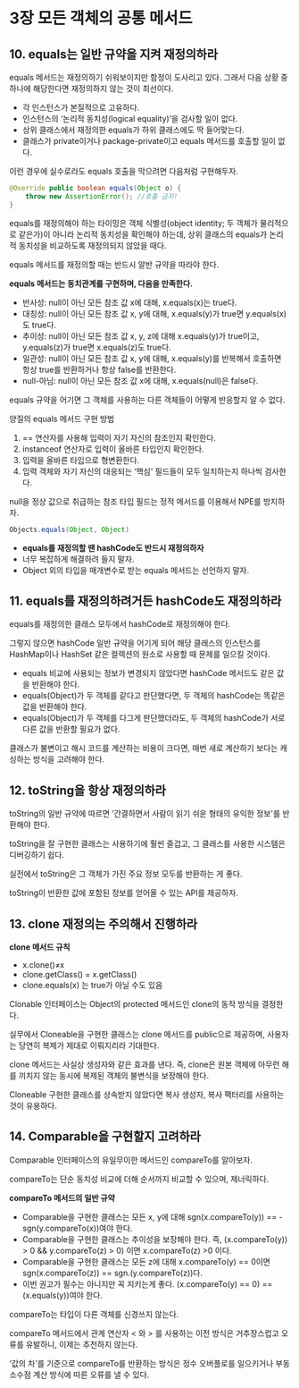 # 3장 모든 객체의 공통 메서드

## 10. equals는 일반 규약을 지켜 재정의하라

equals 메서드는 재정의하기 쉬워보이지만 함정이 도사리고 있다. 그래서 다음 상황 중 하나에 해당한다면 재정의하지 않는 것이 최선이다.

- 각 인스턴스가 본질적으로 고유하다.
- 인스턴스의 ‘논리적 동치성(logical equality)’을 검사할 일이 없다.
- 상위 클래스에서 재정의한 equals가 하위 클래스에도 딱 들어맞는다.
- 클래스가 private이거나 package-private이고 equals 메서드를 호출할 일이 없다.

이런 경우에 실수로라도 equals 호출을 막으려면 다음처럼 구현해두자.

```java
@Override public boolean equals(Object o) {
	throw new AssertionError(); //호출 금지!
}
```

equals를 재정의해야 하는 타이밍은 객체 식별성(object identity; 두 객체가 물리적으로 같은가)이 아니라 논리적 동치성을 확인해야 하는데, 상위 클래스의 equals가 논리적 동치성을 비교하도록 재정의되지 않았을 때다.

equals 메서드를 재정의할 때는 반드시 알반 규약을 따라야 한다.

**equals 메서드는 동치관계를 구현하며, 다음을 만족한다.**

- 반사성: null이 아닌 모든 참조 값 x에 대해, x.equals(x)는 true다.
- 대칭성: null이 아닌 모든 참조 값 x, y에 대해, x.equals(y)가 true면 y.equals(x)도 true다.
- 추이성: null이 아닌 모든 참조 값 x, y, z에 대해 x.equals(y)가 true이고, y.equals(z)가 true면 x.equals(z)도 true다.
- 일관성: null이 아닌 모든 참조 값 x, y에 대해, x.equals(y)를 반복해서 호출하면 항상 true를 반환하거나 항상 false를 반환한다.
- null-아님: null이 아닌 모든 참조 값 x에 대해, x.equals(null)은 false다.

equals 규약을 어기면 그 객체를 사용하는 다른 객체들이 어떻게 반응할지 알 수 없다.

양질의 equals 메서드 구현 방법

1. == 연산자를 사용해 입력이 자기 자신의 참조인지 확인한다.
2. instanceof 연산자로 입력이 올바른 타입인지 확인한다.
3. 입력을 올바른 타입으로 형변환한다.
4. 입력 객체와 자기 자신의 대응되는 ‘핵심' 필드들이 모두 일치하는지 하나씩 검사한다.

null을 정상 값으로 취급하는 참조 타입 필드는 정적 메서드를 이용해서 NPE를 방지하자.

```java
Objects.equals(Object, Object)
```

- **equals를 재정의할 땐 hashCode도 반드시 재정의하자**
- 너무 복잡하게 해결하려 들지 말자.
- Object 외의 타입을 매개변수로 받는 equals 메서드는 선언하지 말자.

## 11. equals를 재정의하려거든 hashCode도 재정의하라

equals를 재정의한 클래스 모두에서 hashCode로 재정의해야 한다.

그렇지 않으면 hashCode 일반 규약을 어기게 되어 해당 클래스의 인스턴스를 HashMap이나 HashSet 같은 컬렉션의 원소로 사용할 때 문제를 일으킬 것이다.

- equals 비교에 사용되는 정보가 변경되지 않았다면 hashCode 메서드도 같은 값을 반환해야 한다.
- equals(Object)가 두 객체를 같다고 판단했다면, 두 객체의 hashCode는 똑같은 값을 반환해야 한다.
- equals(Object)가 두 객체를 다그게 판단했더라도, 두 객체의 hashCode가 서로 다른 값을 반환할 필요가 없다.

클래스가 불변이고 해시 코드를 계산하는 비용이 크다면, 매번 새로 계산하기 보다는 캐싱하는 방식을 고려해야 한다.

## 12. toString을 항상 재정의하라

toString의 일반 규약에 따르면 ‘간결하면서 사람이 읽기 쉬운 형태의 유익한 정보'를 반환해야 한다.

toString을 잘 구현한 클래스는 사용하기에 훨씬 즐겁고, 그 클래스를 사용한 시스템은 디버깅하기 쉽다.

실전에서 toString은 그 객체가 가진 주요 정보 모두를 반환하는 게 좋다.

toString이 반환한 값에 포함된 정보를 얻어올 수 있는 API를 제공하자.

## 13. clone 재정의는 주의해서 진행하라

**clone 메서드 규칙**

- x.clone()≠x
- clone.getClass() =  x.getClass()
- clone.equals(x) 는 true가 아닐 수도 있음

Clonable 인터페이스는 Object의 protected 메서드인 clone의 동작 방식을 결정한다.

실무에서 Cloneable을 구현한 클래스는 clone 메서드를 public으로 제공하며, 사용자는 당연히 복제가 제대로 이뤄지리라 기대한다.

clone 메서드는 사실상 생성자와 같은 효과를 낸다. 즉, clone은 원본 객체에 아무런 해를 끼치지 않는 동시에 복제된 객체의 불변식을 보장해야 한다.

Cloneable 구현한 클래스를 상속받지 않았다면 복사 생성자, 복사 팩터리를 사용하는 것이 유용하다.

## 14. Comparable을 구현할지 고려하라

Comparable 인터페이스의 유일무이한 메서드인 compareTo를 알아보자.

compareTo는 단순 동치성 비교에 더해 순서까지 비교할 수 있으며, 제너릭하다.

**compareTo 메서드의 일반 규약**

- Comparable을 구현한 클래스는 모든 x, y에 대해 sgn(x.compareTo(y)) == -sgn(y.compareTo(x))여야 한다.
- Comparable을 구현한 클래스는 추이성을 보장해야 한다. 즉, (x.compareTo(y)) > 0 && y.compareTo(z) > 0) 이면 x.compareTo(z) >0 이다.
- Comparable을 구현한 클래스는 모든 z에 대해 x.compareTo(y) == 0이면 sgn(x.compareTo(z)) == sgn.(y.compareTo(z))다.
- 이번 권고가 필수는 아니지만 꼭 지키는게 좋다. (x.compareTo(y) == 0) == (x.equals(y))여야 한다.

compareTo는 타입이 다른 객체를 신경쓰지 않는다.

compareTo 메서드에서 관계 연산자 < 와 > 를 사용하는 이전 방식은 거추장스럽고 오류를 유발하니, 이제는 추천하지 않는다.

‘값의 차’를 기준으로 compareTo를 반환하는 방식은 정수 오버플로를 일으키거나 부동 소수점 계산 방식에 따른 오류를 낼 수 있다.